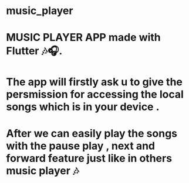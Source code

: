 # music_player

# MUSIC PLAYER APP made with Flutter 🎶🎧.
# The app will firstly ask u to give the persmission for accessing the local songs which is in your device .
# After we can easily play the songs with the pause play , next and forward feature just like in others music player 🎶
